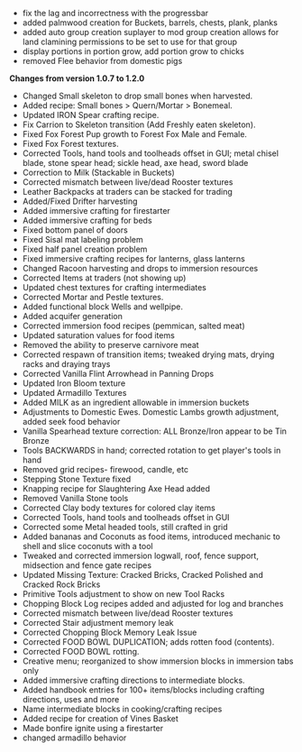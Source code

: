 * fix the lag and incorrectness with the progressbar 
* added palmwood creation for Buckets, barrels, chests, plank, planks
* added auto group creation suplayer to mod group creation allows for land clamining permissions to be set to use for that group 
* display portions in portion grow, add portion grow to chicks
* removed Flee behavior from domestic pigs 


**Changes from version 1.0.7 to 1.2.0**
* Changed Small skeleton to drop small bones when harvested.
* Added recipe: Small bones > Quern/Mortar > Bonemeal.
* Updated IRON Spear crafting recipe.
* Fix Carrion to Skeleton transition (Add Freshly eaten skeleton).
* Fixed Fox Forest Pup growth to Forest Fox Male and Female.
* Fixed Fox Forest textures.
* Corrected Tools, hand tools and toolheads offset in GUI; metal chisel blade, stone spear head; sickle head, axe head, sword blade
* Correction to Milk (Stackable in Buckets)
* Corrected mismatch between live/dead Rooster textures
* Leather Backpacks at traders can be stacked for trading
* Added/Fixed Drifter harvesting
* Added immersive crafting for firestarter
* Added immersive crafting for beds
* Fixed bottom panel of doors
* Fixed Sisal mat labeling problem
* Fixed half panel creation problem
* Fixed immersive crafting recipes for lanterns, glass lanterns
* Changed Racoon harvesting and drops to immersion resources
* Corrected Items at traders (not showing up)
* Updated chest textures for crafting intermediates
* Corrected Mortar and Pestle textures.
* Added functional block Wells and wellpipe.
* Added acquifer generation
* Corrected immersion food recipes (pemmican, salted meat)
* Updated saturation values for food items
* Removed the ability to preserve carnivore meat
* Corrected respawn of transition items; tweaked drying mats, drying racks and draying trays
* Corrected Vanilla Flint Arrowhead in Panning Drops
* Updated Iron Bloom texture 
* Updated Armadillo Textures
* Added MILK as an ingredient allowable in immersion buckets
* Adjustments to Domestic Ewes. Domestic Lambs growth adjustment, added seek food behavior
* Vanilla Spearhead texture correction: ALL Bronze/Iron appear to be Tin Bronze
* Tools BACKWARDS in hand; corrected rotation to get player's tools in hand
* Removed grid recipes- firewood, candle, etc
* Stepping Stone Texture fixed
* Knapping recipe for Slaughtering Axe Head added
* Removed Vanilla Stone tools
* Corrected Clay body textures for colored clay items
* Corrected Tools, hand tools and toolheads offset in GUI
* Corrected some Metal headed tools, still crafted in grid
* Added bananas and Coconuts as food items, introduced mechanic to shell and slice coconuts with a tool
* Tweaked and corrected immersion logwall, roof, fence support, midsection and fence gate recipes
* Updated Missing Texture: Cracked Bricks, Cracked Polished and Cracked Rock Bricks
* Primitive Tools adjustment to show on new Tool Racks
* Chopping Block Log recipes added and adjusted for log and branches
* Corrected mismatch between live/dead Rooster textures
* Corrected Stair adjustment memory leak
* Corrected Chopping Block Memory Leak Issue
* Corrected FOOD BOWL DUPLICATION; adds rotten food (contents).
* Corrected FOOD BOWL rotting.
* Creative menu; reorganized to show immersion blocks in immersion tabs only
* Added immersive crafting directions to intermediate blocks.
* Added handbook entries for 100+ items/blocks including crafting directions, uses and more
* Name intermediate blocks in cooking/crafting recipes
* Added recipe for creation of Vines Basket
* Made bonfire ignite using a firestarter
* changed armadillo behavior
